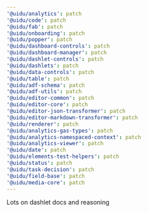 ```yaml
---
'@uidu/analytics': patch
'@uidu/code': patch
'@uidu/fab': patch
'@uidu/onboarding': patch
'@uidu/popper': patch
'@uidu/dashboard-controls': patch
'@uidu/dashboard-manager': patch
'@uidu/dashlet-controls': patch
'@uidu/dashlets': patch
'@uidu/data-controls': patch
'@uidu/table': patch
'@uidu/adf-schema': patch
'@uidu/adf-utils': patch
'@uidu/editor-common': patch
'@uidu/editor-core': patch
'@uidu/editor-json-transformer': patch
'@uidu/editor-markdown-transformer': patch
'@uidu/renderer': patch
'@uidu/analytics-gas-types': patch
'@uidu/analytics-namespaced-context': patch
'@uidu/analytics-viewer': patch
'@uidu/date': patch
'@uidu/elements-test-helpers': patch
'@uidu/status': patch
'@uidu/task-decision': patch
'@uidu/field-base': patch
'@uidu/media-core': patch
---
```


Lots on dashlet docs and reasoning
